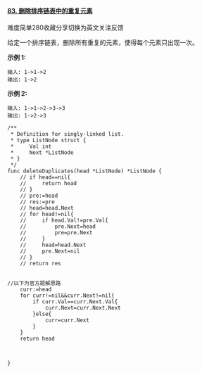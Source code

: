 #### [83. 删除排序链表中的重复元素](https://leetcode-cn.com/problems/remove-duplicates-from-sorted-list/)

难度简单280收藏分享切换为英文关注反馈

给定一个排序链表，删除所有重复的元素，使得每个元素只出现一次。

**示例 1:**

```
输入: 1->1->2
输出: 1->2
```

**示例 2:**

```
输入: 1->1->2->3->3
输出: 1->2->3
```

```golang
/**
 * Definition for singly-linked list.
 * type ListNode struct {
 *     Val int
 *     Next *ListNode
 * }
 */
func deleteDuplicates(head *ListNode) *ListNode {
    // if head==nil{
    //     return head
    // }
    // pre:=head
    // res:=pre
    // head=head.Next
    // for head!=nil{
    //     if head.Val!=pre.Val{
    //         pre.Next=head
    //         pre=pre.Next
    //     }
    //     head=head.Next
    //     pre.Next=nil
    // }
    // return res


//以下为官方题解思路
    curr:=head
    for curr!=nil&&curr.Next!=nil{
        if curr.Val==curr.Next.Val{
            curr.Next=curr.Next.Next
        }else{
            curr=curr.Next
        }
    }
    return head



}
```

